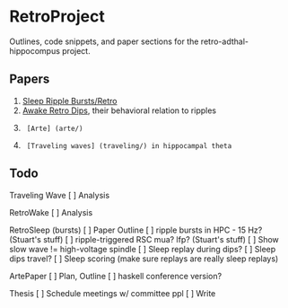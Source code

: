 RetroProject
============

Outlines, code snippets, and paper sections for the retro-adthal-hippocompus project.

Papers
------

1.	[Sleep Ripple Bursts/Retro](bursts/)
2.	[Awake Retro Dips](awake_dips/), their behavioral relation to ripples
3.      [Arte] (arte/)
4.      [Traveling waves] (traveling/) in hippocampal theta

Todo
----

Traveling Wave
[ ] Analysis

RetroWake
[ ] Analysis

RetroSleep (bursts)
[ ] Paper Outline
[ ] ripple bursts in HPC - 15 Hz? (Stuart's stuff)
[ ] ripple-triggered RSC mua? lfp? (Stuart's stuff)
[ ] Show slow wave != high-voltage spindle
[ ] Sleep replay during dips?
[ ] Sleep dips travel?
[ ] Sleep scoring (make sure replays are really sleep replays)

ArtePaper
[ ] Plan, Outline
[ ] haskell conference version?

Thesis
[ ] Schedule meetings w/ committee ppl
[ ] Write